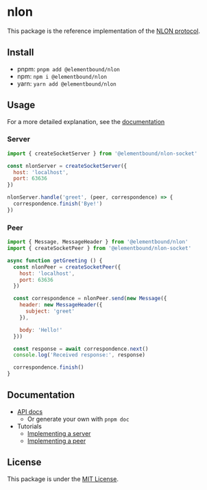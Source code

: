 # nlon

This package is the reference implementation of the [NLON protocol].

[NLON protocol]: https://github.com/elementbound/nlon

## Install

- pnpm: `pnpm add @elementbound/nlon`
- npm: `npm i @elementbound/nlon`
- yarn: `yarn add @elementbound/nlon`

## Usage

For a more detailed explanation, see the [documentation](#documentation)

### Server

```js
import { createSocketServer } from '@elementbound/nlon-socket'

const nlonServer = createSocketServer({
  host: 'localhost',
  port: 63636
})

nlonServer.handle('greet', (peer, correspondence) => {
  correspondence.finish('Bye!')
})
```

### Peer

```js
import { Message, MessageHeader } from '@elementbound/nlon'
import { createSocketPeer } from '@elementbound/nlon-socket'

async function getGreeting () {
  const nlonPeer = createSocketPeer({
    host: 'localhost',
    port: 63636
  })

  const correspondence = nlonPeer.send(new Message({
    header: new MessageHeader({
      subject: 'greet'
    }),

    body: 'Hello!'
  }))

  const response = await correspondence.next()
  console.log('Received response:', response)

  correspondence.finish()
}
```

## Documentation

- [API docs](https://elementbound.github.io/nlon/nlon/)
  - Or generate your own with `pnpm doc`
- Tutorials
  - [Implementing a server](doc/tutorials/server.md)
  - [Implementing a peer](doc/tutorials/peer.md)

## License

This package is under the [MIT License](LICENSE).
